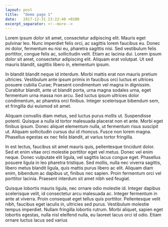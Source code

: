 ```yaml
---
layout: post
title:  "Demo page 1"
date:   2017-12-31 23:22:40 +0200
excerpt_separator: <!--more--> 
---
```


Lorem ipsum dolor sit amet, consectetur adipiscing elit. Mauris eget pulvinar leo. Nunc imperdiet felis orci, ac sagittis lorem faucibus eu. Donec mi dolor, fermentum eu nisi eu, pharetra sagittis nisi. Sed vestibulum felis porttitor, congue felis ac, sollicitudin velit. Etiam ac lacinia dui. Lorem ipsum dolor sit amet, consectetur adipiscing elit. Aliquam erat volutpat. Ut sed mauris blandit, sagittis libero in, elementum ipsum.
<!--more--> 
In blandit blandit neque id interdum. Morbi mattis erat non mauris pretium ultricies. Vestibulum ante ipsum primis in faucibus orci luctus et ultrices posuere cubilia Curae; Praesent condimentum vel magna in dignissim. Curabitur blandit, ante ut blandit porta, urna magna sodales urna, eget fermentum urna massa non arcu. Sed luctus ipsum ultrices dolor condimentum, ac pharetra orci finibus. Integer scelerisque bibendum sem, et fringilla dui euismod sit amet.

Aliquam convallis diam metus, sed luctus purus mollis ut. Suspendisse potenti. Quisque a nulla id tortor malesuada placerat non et ante. Morbi eget finibus ipsum. Donec aliquet elementum nulla, ut fermentum risus suscipit ut. Aliquam sollicitudin cursus dui id rhoncus. Fusce non lorem magna. Phasellus egestas ex nec felis blandit, at varius tortor fringilla.

In est lectus, faucibus sit amet mauris quis, pellentesque tincidunt dolor. Sed et enim vitae orci molestie porttitor eget vel metus. Donec vel enim neque. Donec vulputate elit ligula, vel sagittis lacus congue eget. Phasellus posuere ligula in leo pharetra tristique. Sed mollis, nulla nec viverra sagittis, libero metus blandit ligula, quis mattis purus libero ac elit. Aliquam diam enim, bibendum ac dapibus ut, finibus nec sapien. Proin fermentum orci vel porttitor lacinia. Praesent interdum sit amet nibh sed feugiat.

Quisque lobortis mauris ligula, nec ornare odio molestie id. Integer dapibus scelerisque velit, id consectetur arcu malesuada ac. Integer fermentum in ante at viverra. Proin consequat eget tellus quis porttitor. Pellentesque velit nibh, faucibus eget iaculis in, ultricies sed purus. Vestibulum molestie tempus imperdiet. Nullam fringilla lobortis rutrum. Morbi aliquet, sapien eget lobortis egestas, nulla nisl eleifend nulla, eu laoreet lacus orci id odio. Etiam ornare luctus lacus sed varius